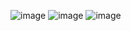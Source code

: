 ![image](https://github.com/user-attachments/assets/52d84c78-3ae2-4cb7-a58d-2fd7a4b8e2cc)
![image](https://github.com/user-attachments/assets/2d5465ce-ced7-4230-86fa-efe306a59733)
![image](https://github.com/user-attachments/assets/0fee62a2-61ef-4e5c-98ea-989ec55d583d)
